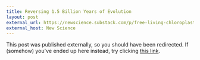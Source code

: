 ```yaml
---
title: Reversing 1.5 Billion Years of Evolution
layout: post
external_url: https://newscience.substack.com/p/free-living-chloroplast
external_host: New Science
---
```


This post was published externally, so you should have been redirected. If (somehow) you've ended up here instead, try clicking <a href="{{page.external_url}}">this link</a>.